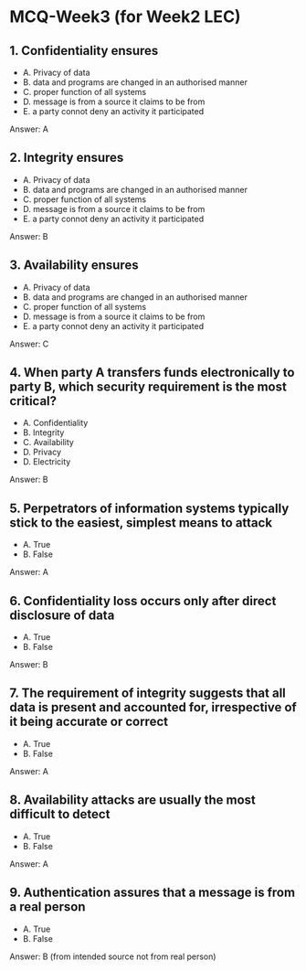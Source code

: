 # MCQ-Week3 (for Week2 LEC)

## 1. Confidentiality ensures

* A. Privacy of data
* B. data and programs are changed in an authorised manner
* C. proper function of all systems
* D. message is from a source it claims to be from
* E. a party connot deny an activity it participated

Answer: A

## 2. Integrity ensures

* A. Privacy of data
* B. data and programs are changed in an authorised manner
* C. proper function of all systems
* D. message is from a source it claims to be from
* E. a party connot deny an activity it participated

Answer: B

## 3. Availability ensures

* A. Privacy of data
* B. data and programs are changed in an authorised manner
* C. proper function of all systems
* D. message is from a source it claims to be from
* E. a party connot deny an activity it participated

Answer: C

## 4. When party A transfers funds electronically to party B, which security requirement is the most critical?

* A. Confidentiality
* B. Integrity
* C. Availability
* D. Privacy
* D. Electricity

Answer: B

## 5. Perpetrators of information systems typically stick to the easiest, simplest means to attack

* A. True
* B. False

Answer: A

## 6. Confidentiality loss occurs only after direct disclosure of data

* A. True
* B. False

Answer: B

## 7. The requirement of integrity suggests that all data is present and accounted for, irrespective of it being accurate or correct

* A. True
* B. False

Answer: A

## 8. Availability attacks are usually the most difficult to detect

* A. True
* B. False

Answer: A

## 9. Authentication assures that a message is from a real person

* A. True
* B. False

Answer: B (from intended source not from real person)
